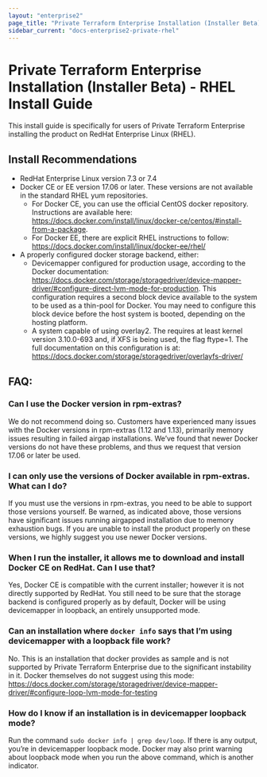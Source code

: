 ```yaml
---
layout: "enterprise2"
page_title: "Private Terraform Enterprise Installation (Installer Beta) - RHEL Install Guide"
sidebar_current: "docs-enterprise2-private-rhel"
---
```


# Private Terraform Enterprise Installation (Installer Beta) - RHEL Install Guide

This install guide is specifically for users of Private Terraform Enterprise installing the product on RedHat Enterprise Linux (RHEL).

## Install Recommendations

* RedHat Enterprise Linux version 7.3 or 7.4
* Docker CE or EE version 17.06 or later. These versions are not available in the standard RHEL yum repositories.
   * For Docker CE, you can use the official CentOS docker repository. Instructions are available here: https://docs.docker.com/install/linux/docker-ce/centos/#install-from-a-package.
   * For Docker EE, there are explicit RHEL instructions to follow: https://docs.docker.com/install/linux/docker-ee/rhel/ 
* A properly configured docker storage backend, either:
   * Devicemapper configured for production usage, according to the Docker documentation: https://docs.docker.com/storage/storagedriver/device-mapper-driver/#configure-direct-lvm-mode-for-production. This configuration requires a second block device available to the system to be used as a thin-pool for Docker. You may need to configure this block device before the host system is booted, depending on the hosting platform.
   * A system capable of using overlay2. The requires at least kernel version 3.10.0-693 and, if XFS is being used, the flag ftype=1. The full documentation on this configuration is at: https://docs.docker.com/storage/storagedriver/overlayfs-driver/


## FAQ:
### Can I use the Docker version in rpm-extras?
We do not recommend doing so. Customers have experienced many issues with the Docker versions in rpm-extras (1.12 and 1.13), primarily memory issues resulting in failed airgap installations. We’ve found that newer Docker versions do not have these problems, and thus we request that version 17.06 or later be used.

### I can only use the versions of Docker available in rpm-extras. What can I do?
If you must use the versions in rpm-extras, you need to be able to support those versions yourself. Be warned, as indicated above, those versions have significant issues running airgapped installation due to memory exhaustion bugs. If you are unable to install the product properly on these versions, we highly suggest you use newer Docker versions.

### When I run the installer, it allows me to download and install Docker CE on RedHat. Can I use that?
Yes, Docker CE is compatible with the current installer; however it is not directly supported by RedHat. You still need to be sure that the storage backend is configured properly as by default, Docker will be using devicemapper in loopback, an entirely unsupported mode.

### Can an installation where `docker info` says that I’m using devicemapper with a loopback file work?
No. This is an installation that docker provides as sample and is not supported by Private Terraform Enterprise due to the significant instability in it. Docker themselves do not suggest using this mode: https://docs.docker.com/storage/storagedriver/device-mapper-driver/#configure-loop-lvm-mode-for-testing 

### How do I know if an installation is in devicemapper loopback mode?
Run the command `sudo docker info | grep dev/loop`. If there is any output, you’re in devicemapper loopback mode. Docker may also print warning about loopback mode when you run the above command, which is another indicator.
